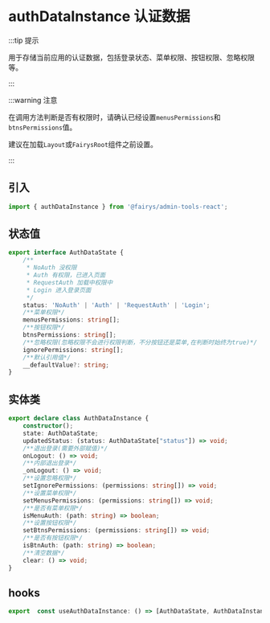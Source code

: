 # authDataInstance 认证数据

:::tip 提示

用于存储当前应用的认证数据，包括登录状态、菜单权限、按钮权限、忽略权限等。

:::

:::warning 注意

在调用方法判断是否有权限时，请确认已经设置`menusPermissions`和`btnsPermissions`值。

建议在加载`Layout`或`FairysRoot`组件之前设置。

:::

## 引入

```ts
import { authDataInstance } from '@fairys/admin-tools-react';
```

## 状态值

```ts
export interface AuthDataState {
    /**
     * NoAuth 没权限
     * Auth 有权限，已进入页面
     * RequestAuth 加载中权限中
     * Login 进入登录页面
     */
    status: 'NoAuth' | 'Auth' | 'RequestAuth' | 'Login';
    /**菜单权限*/
    menusPermissions: string[];
    /**按钮权限*/
    btnsPermissions: string[];
    /**忽略权限(忽略权限不会进行权限判断，不分按钮还是菜单,在判断时始终为true)*/
    ignorePermissions: string[];
    /**默认引用值*/
    __defaultValue?: string;
}
```

## 实体类

```ts
export declare class AuthDataInstance {
    constructor();
    state: AuthDataState;
    updatedStatus: (status: AuthDataState["status"]) => void;
    /**退出登录(需要外部赋值)*/
    onLogout: () => void;
    /**内部退出登录*/
    _onLogout: () => void;
    /**设置忽略权限*/
    setIgnorePermissions: (permissions: string[]) => void;
    /**设置菜单权限*/
    setMenusPermissions: (permissions: string[]) => void;
    /**是否有菜单权限*/
    isMenuAuth: (path: string) => boolean;
    /**设置按钮权限*/
    setBtnsPermissions: (permissions: string[]) => void;
    /**是否有按钮权限*/
    isBtnAuth: (path: string) => boolean;
    /**清空数据*/
    clear: () => void;
}

```

## hooks

```ts
export  const useAuthDataInstance: () => [AuthDataState, AuthDataInstance, AuthDataState["__defaultValue"]];
```
